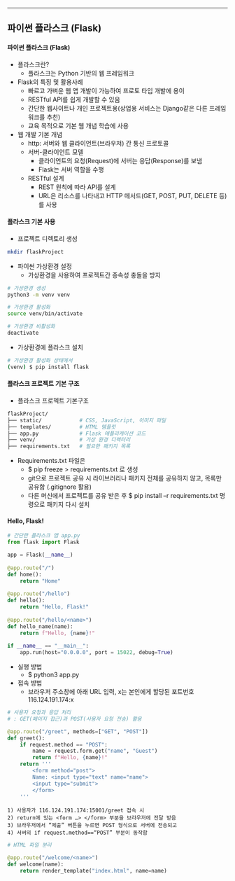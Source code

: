 
---
## 파이썬 플라스크 (Flask)
#### 파이썬 플라스크 (Flask)
- 플라스크란? 
	- 플라스크는 Python 기반의 웹 프레임워크 
- Flask의 특징 및 활용사례 
	- 빠르고 가벼운 웹 앱 개발이 가능하여 프로토 타입 개발에 용이 
	- RESTful API를 쉽게 개발할 수 있음 
	- 간단한 웹사이트나 개인 프로젝트용(상업용 서비스는 Django같은 다른 프레임워크를 추천) 
	- 교육 목적으로 기본 웹 개념 학습에 사용 
- 웹 개발 기본 개념 
	- http: 서버와 웹 클라이언트(브라우저) 간 통신 프로토콜 
	- 서버-클라이언트 모델 
		- 클라이언트의 요청(Request)에 서버는 응답(Response)를 보냄 
		- Flask는 서버 역할을 수행 
	- RESTful 설계 
		- REST 원칙에 따라 API를 설계 
		- URL은 리소스를 나타내고 HTTP 메서드(GET, POST, PUT, DELETE 등)를 사용
#### 플라스크 기본 사용
- 프로젝트 디렉토리 생성
```bash
mkdir flaskProject
```

- 파이썬 가상환경 설정
	- 가상환경을 사용하여 프로젝트간 종속성 충돌을 방지
```bash
# 가상환경 생성
python3 -m venv venv

# 가상환경 활성화
source venv/bin/activate

# 가상환경 비활성화
deactivate
```

- 가상환경에 플라스크 설치
```bash
# 가상환경 활성화 상태에서
(venv) $ pip install flask
```

#### 플라스크 프로젝트 기본 구조
- 플라스크 프로젝트 기본구조
```bash
flaskProject/ 
├── static/            # CSS, JavaScript, 이미지 파일 
├── templates/         # HTML 템플릿 
├── app.py             # Flask 애플리케이션 코드 
├── venv/              # 가상 환경 디렉터리 
├── requirements.txt   # 필요한 패키지 목록
```
- Requirements.txt 파일은 
	- $ pip freeze > requirements.txt 로 생성 
	- git으로 프로젝트 공유 시 라이브러리나 패키지 전체를 공유하지 않고, 목록만 공유함 (.gitignore 활용) 
	- 다른 머신에서 프로젝트를 공유 받은 후 $ pip install –r requirements.txt 명령으로 패키지 다시 설치
#### Hello, Flask!
```python
# 간단한 플라스크 앱 app.py
from flask import Flask

app = Flask(__name__)
  
@app.route("/")
def home():
    return "Home"
  
@app.route("/hello")
def hello():
    return "Hello, Flask!"
  
@app.route("/hello/<name>")
def hello_name(name):
    return f"Hello, {name}!"
  
if __name__ == "__main__":
    app.run(host="0.0.0.0", port = 15022, debug=True)
```
- 실행 방법 
	- $ python3 app.py 
- 접속 방법 
	- 브라우저 주소창에 아래 URL 입력, x는 본인에게 할당된 포트번호 116.124.191.174:x

```python
# 사용자 요청과 응답 처리 
# : GET(페이지 접근)과 POST(사용자 요청 전송) 활용

@app.route("/greet", methods=["GET", "POST"])
def greet():
    if request.method == "POST":
        name = request.form.get("name", "Guest")
        return f"Hello, {name}!"
    return '''
        <form method="post">
        Name: <input type="text" name="name">
        <input type="submit">
        </form>
    '''
```
	1) 사용자가 116.124.191.174:15001/greet 접속 시 
	2) return에 있는 <form …> </form> 부분을 브라우저에 전달 받음
	3) 브라우저에서 “제출” 버튼을 누르면 POST 형식으로 서버에 전송되고 
	4) 서버의 if request.method==“POST” 부분이 동작함

```python
# HTML 파일 분리

@app.route("/welcome/<name>")
def welcome(name):
    return render_template("index.html", name=name)
```

